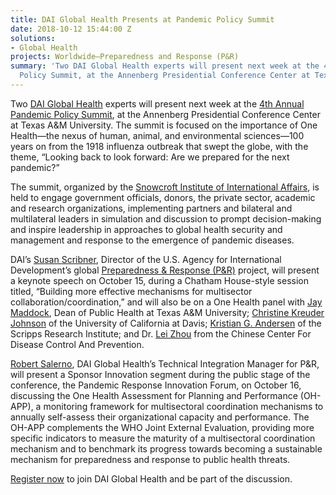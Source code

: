 ```yaml
---
title: DAI Global Health Presents at Pandemic Policy Summit
date: 2018-10-12 15:44:00 Z
solutions:
- Global Health
projects: Worldwide—Preparedness and Response (P&R)
summary: 'Two DAI Global Health experts will present next week at the 4th Annual Pandemic
  Policy Summit, at the Annenberg Presidential Conference Center at Texas A&M University. '
---
```


Two [DAI Global Health](https://www.dai.com/our-work/solutions/global-health) experts will present next week at the [4th Annual Pandemic Policy Summit](http://bush.tamu.edu/2018-pandemic/), at the Annenberg Presidential Conference Center at Texas A&M University. The summit is focused on the importance of One Health—the nexus of human, animal, and environmental sciences—100 years on from the 1918 influenza outbreak that swept the globe, with the theme, “Looking back to look forward: Are we prepared for the next pandemic?”

The summit, organized by the [Snowcroft Institute of International Affairs](http://bush.tamu.edu/scowcroft/), is held to engage government officials, donors, the private sector, academic and research organizations, implementing partners and bilateral and multilateral leaders in simulation and discussion to prompt decision-making and inspire leadership in approaches to global health security and management and response to the emergence of pandemic diseases.

DAI’s [Susan Scribner](https://www.dai.com/who-we-are/our-team/susan-scribner), Director of the U.S. Agency for International Development’s global [Preparedness & Response (P&R)](https://www.dai.com/our-work/projects/worldwide-preparedness-and-response-pr) project, will present a keynote speech on October 15, during a Chatham House-style session titled, “Building more effective mechanisms for multisector collaboration/coordination,” and will also be on a One Health panel with [Jay Maddock](https://sph.tamhsc.edu/dean/biography.html), Dean of Public Health at Texas A&M University; [Christine Kreuder Johnson](https://www2.vetmed.ucdavis.edu/faculty2/results.cfm?fid=17867) of the University of California at Davis; [Kristian G. Andersen](https://www.scripps.edu/faculty/andersen/) of the Scripps Research Institute; and Dr. [Lei Zhou](https://www.linkedin.com/in/zhou-lei-a00ab2a5/) from the Chinese Center For Disease Control And Prevention.

[Robert Salerno](https://www.dai.com/who-we-are/our-team/robert-salerno), DAI Global Health’s Technical Integration Manager for P&R, will present a Sponsor Innovation segment during the public stage of the conference, the Pandemic Response Innovation Forum, on October 16, discussing the One Health Assessment for Planning and Performance (OH-APP), a monitoring framework for multisectoral coordination mechanisms to annually self-assess their organizational capacity and performance. The OH-APP complements the WHO Joint External Evaluation, providing more specific indicators to measure the maturity of a multisectoral coordination mechanism and to benchmark its progress towards becoming a sustainable mechanism for preparedness and response to public health threats.

[Register now](https://tamu.qualtrics.com/jfe/form/SV_3xjj5ljnmTmmS4l) to join DAI Global Health and be part of the discussion.